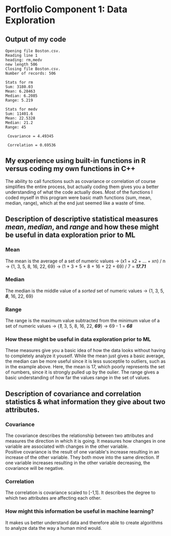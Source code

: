 # Portfolio Component 1: Data Exploration


## Output of my code
```
Opening file Boston.csv.
Reading line 1
heading: rm,medv        
new length 506
Closing file Boston.csv.
Number of records: 506  

Stats for rm
Sum: 3180.03
Mean: 6.28463
Median: 6.2085
Range: 5.219

Stats for medv
Sum: 11401.6
Mean: 22.5328
Median: 21.2
Range: 45

 Covariance = 4.49345

 Correlation = 0.69536
 ```
 
## My experience using built-in functions in R versus coding my own functions in C++
The ability to call functions such as covariance or correlation of course simplifies the entire process, but actually coding them gives you a better understanding of what the code actually does. Most of the functions I coded myself in this program were basic math functions (sum, mean, median, range), which at the end just seemed like a waste of time.

## Description of descriptive statistical measures *mean*, *median*, and *range* and how these might be useful in data exploration prior to ML
### Mean
The mean is the average of a set of numeric values -> (x1 + x2 + ... + xn) / n  
-> {1, 3, 5, 8, 16, 22, 69} -> (1 + 3 + 5 + 8 + 16 + 22 + 69) / 7 = **_17.71_**
### Median
The median is the middle value of a *sorted* set of numeric values -> {1, 3, 5, **_8_**, 16, 22, 69}
### Range
The range is the maximum value subtracted from the minimum value of a set of numeric values -> {**_1_**, 3, 5, 8, 16, 22, **_69_**} -> 69 - 1 = **_68_**
### How these might be useful in data exploration prior to ML
These measures give you a basic idea of how the data looks without having to completely analyze it youself.
While the mean just gives a basic average, the median can be more useful since it is less susceptile to outliers, such as in the example above. Here, the mean is 17, which poorly represents the set of numbers, since it is strongly pulled up by the oulier. The range gives a basic understanding of how far the values range in the set of values.

## Description of covariance and correlation statistics & what information they give about two attributes.
### Covariance
The covariance describes the relationship between two attributes and measures the direction in which it is going. It measures how changes in one variable are associated with changes in the other variable.  
Positive covariance is the result of one variable's increase resulting in an increase of the other variable. They both move into the same direction. If one variable increases resulting in the other variable decreasing, the covariance will be negative.
### Correlation
The correlation is covariance scaled to [-1,1]. It describes the degree to which two attributes are affecting each other.
### How might this information be useful in machine learning?
It makes us better understand data and therefore able to create algorithms to analyze data the way a human mind would.
